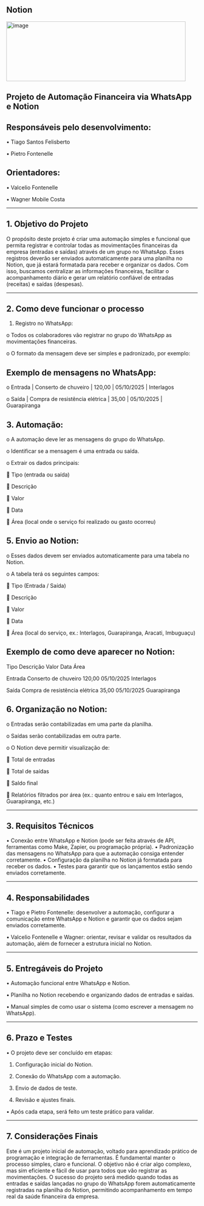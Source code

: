 ## Notion

<img width="472" height="157" alt="image" src="https://github.com/user-attachments/assets/2f3e84cf-fd53-4a69-9e23-61f7540d95fb" />

## Projeto de Automação Financeira via WhatsApp e Notion

## Responsáveis pelo desenvolvimento:
•	Tiago Santos Felisberto

•	Pietro Fontenelle


## Orientadores:
•	Valcelio Fontenelle

•	Wagner Mobile Costa
________________________________________
## 1. Objetivo do Projeto
O propósito deste projeto é criar uma automação simples e funcional que permita registrar e controlar todas as movimentações financeiras da empresa (entradas e saídas) através de um grupo no WhatsApp. Esses registros deverão ser enviados automaticamente para uma planilha no Notion, que já estará formatada para receber e organizar os dados.
Com isso, buscamos centralizar as informações financeiras, facilitar o acompanhamento diário e gerar um relatório confiável de entradas (receitas) e saídas (despesas).
________________________________________
## 2. Como deve funcionar o processo
1.	Registro no WhatsApp:
   
o	Todos os colaboradores vão registrar no grupo do WhatsApp as movimentações financeiras.

o	O formato da mensagem deve ser simples e padronizado, por exemplo:

## Exemplo de mensagens no WhatsApp:
o	Entrada | Conserto de chuveiro | 120,00 | 05/10/2025 | Interlagos

o	Saída | Compra de resistência elétrica | 35,00 | 05/10/2025 | Guarapiranga

## 3.	Automação:

o	A automação deve ler as mensagens do grupo do WhatsApp.

o	Identificar se a mensagem é uma entrada ou saída.

o	Extrair os dados principais:

	Tipo (entrada ou saída)

	Descrição

	Valor

	Data

	Área (local onde o serviço foi realizado ou gasto ocorreu)

## 5.	Envio ao Notion:

o	Esses dados devem ser enviados automaticamente para uma tabela no Notion.

o	A tabela terá os seguintes campos:

	Tipo (Entrada / Saída)

	Descrição

	Valor

	Data

	Área (local do serviço, ex.: Interlagos, Guarapiranga, Aracati, Imbuguaçu)

## Exemplo de como deve aparecer no Notion:
Tipo	Descrição	Valor	Data	Área

Entrada	Conserto de chuveiro	120,00	05/10/2025	Interlagos

Saída	Compra de resistência elétrica	35,00	05/10/2025	Guarapiranga

## 6.	Organização no Notion:

o	Entradas serão contabilizadas em uma parte da planilha.

o	Saídas serão contabilizadas em outra parte.

o	O Notion deve permitir visualização de:

	Total de entradas

	Total de saídas

	Saldo final

	Relatórios filtrados por área (ex.: quanto entrou e saiu em Interlagos, Guarapiranga, etc.)
________________________________________

## 3. Requisitos Técnicos
•	Conexão entre WhatsApp e Notion (pode ser feita através de API, ferramentas como Make, Zapier, ou programação própria).
•	Padronização das mensagens no WhatsApp para que a automação consiga entender corretamente.
•	Configuração da planilha no Notion já formatada para receber os dados.
•	Testes para garantir que os lançamentos estão sendo enviados corretamente.
________________________________________

## 4. Responsabilidades
•	Tiago e Pietro Fontenelle: desenvolver a automação, configurar a comunicação entre WhatsApp e Notion e garantir que os dados sejam enviados corretamente.

•	Valcelio Fontenelle e Wagner: orientar, revisar e validar os resultados da automação, além de fornecer a estrutura inicial no Notion.

________________________________________
## 5. Entregáveis do Projeto

•	Automação funcional entre WhatsApp e Notion.

•	Planilha no Notion recebendo e organizando dados de entradas e saídas.

•	Manual simples de como usar o sistema (como escrever a mensagem no WhatsApp).

________________________________________
## 6. Prazo e Testes
•	O projeto deve ser concluído em etapas:

1.	Configuração inicial do Notion.

2.	Conexão do WhatsApp com a automação.

3.	Envio de dados de teste.

4.	Revisão e ajustes finais.

•	Após cada etapa, será feito um teste prático para validar.
________________________________________
## 7. Considerações Finais
Este é um projeto inicial de automação, voltado para aprendizado prático de programação e integração de ferramentas. É fundamental manter o processo simples, claro e funcional. O objetivo não é criar algo complexo, mas sim eficiente e fácil de usar para todos que vão registrar as movimentações.
O sucesso do projeto será medido quando todas as entradas e saídas lançadas no grupo do WhatsApp forem automaticamente registradas na planilha do Notion, permitindo acompanhamento em tempo real da saúde financeira da empresa.
